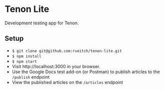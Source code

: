 # Tenon Lite
Development testing app for Tenon.

## Setup
- `$ git clone git@github.com:rveitch/tenon-lite.git`
- `$ npm install`
- `$ npm start`
- Visit http://localhost:3000 in your browser.
- Use the Google Docs test add-on (or Postman) to publish articles to the `/publish` endpoint
- View the published articles on the `/articles` endpoint
